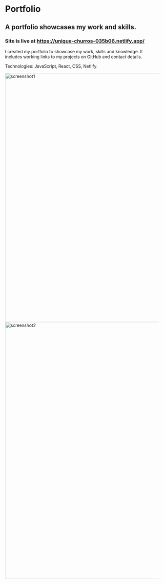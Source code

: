 # Portfolio

## A portfolio showcases my work and skills.

### Site is live at https://unique-churros-035b06.netlify.app/

I created my portfolio to showcase my work, skills and knowledge.
It includes working links to my projects on GitHub and contact details.

Technologies: JavaScript, React, CSS, Netlify.

<img width="816" alt="screenshot1" src="https://github.com/user-attachments/assets/cf86b870-a4ba-492e-8d34-acd9fb167449" width="300">
<img width="842" alt="screenshot2" src="https://user-images.githubusercontent.com/84686704/226212165-61b6586d-e22f-4a9d-9ea7-972603509ece.png" width="300">

